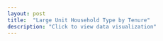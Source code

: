 ```yaml
---
layout: post
title:  "Large Unit Household Type by Tenure"
description: "Click to view data visualization"
---
```

<svg class="largeunits_tenure-frame"></svg>
<script src="{{ '/assets/javascripts/largeunits-tenure.js' | absolute_url }}" type="module"></script>